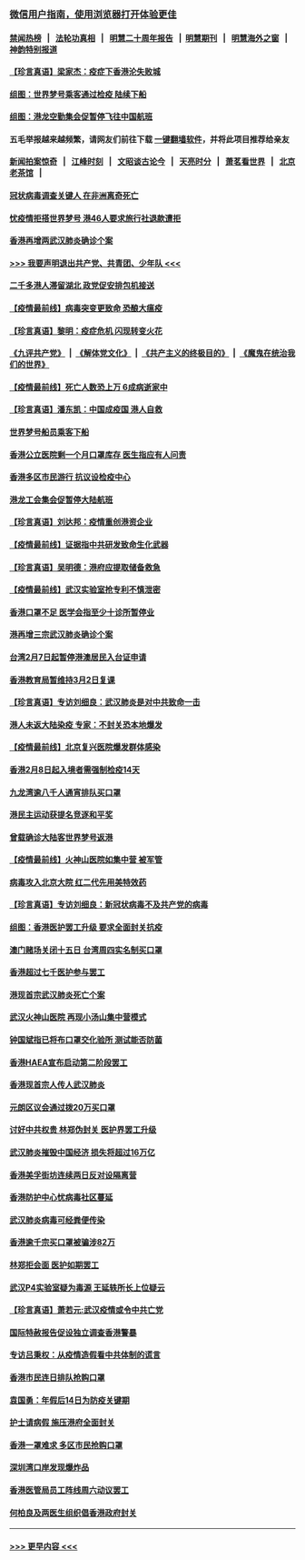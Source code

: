 ### [微信用户指南，使用浏览器打开体验更佳](https://github.com/gfw-breaker/banned-news1/blob/master/indexes/wechat-guide.md?t=0)
#### [禁闻热榜](热点新闻.md?t=0)  &nbsp;&nbsp;|&nbsp;&nbsp; [法轮功真相](https://github.com/gfw-breaker/truth/blob/master/README.md?t=0) &nbsp;&nbsp;|&nbsp;&nbsp; [明慧二十周年报告](https://github.com/gfw-breaker/mh-reports/blob/master/README.md?t=0) &nbsp;&nbsp;|&nbsp;&nbsp;[明慧期刊](https://github.com/gfw-breaker/mh-qikan) &nbsp;&nbsp;|&nbsp;&nbsp; [明慧海外之窗](https://github.com/gfw-breaker/mh-news/blob/master/README.md?t=0) &nbsp;&nbsp;|&nbsp;&nbsp; [神韵特别报道](https://github.com/gfw-breaker/mh-news/blob/master/shenyun.md?t=0)
#### [【珍言真语】梁家杰：疫症下香港沦失败城](../pages/nsc415/n11861588.md?t=02120533) 
#### [组图：世界梦号乘客通过检疫 陆续下船](../pages/nsc415/n11858302.md?t=02120533) 
#### [组图：港龙空勤集会促暂停飞往中国航班](../pages/nsc415/n11858190.md?t=02120533) 
#### 五毛举报越来越频繁，请网友们前往下载 [一键翻墙软件](https://github.com/gfw-breaker/ssr-accounts)，并将此项目推荐给亲友
#### [新闻拍案惊奇](https://github.com/gfw-breaker/banned-news1/blob/master/pages/link4.md) &nbsp;&nbsp;|&nbsp;&nbsp; [江峰时刻](https://github.com/gfw-breaker/banned-news1/blob/master/pages/link4.md) &nbsp;&nbsp;|&nbsp;&nbsp; [文昭谈古论今](https://github.com/gfw-breaker/banned-news1/blob/master/pages/link4.md) &nbsp;&nbsp;|&nbsp;&nbsp; [天亮时分](https://github.com/gfw-breaker/banned-news1/blob/master/pages/link4.md) &nbsp;&nbsp;|&nbsp;&nbsp; [萧茗看世界](https://github.com/gfw-breaker/banned-news1/blob/master/pages/link4.md) &nbsp;&nbsp;|&nbsp;&nbsp; [北京老茶馆](https://github.com/gfw-breaker/banned-news1/blob/master/pages/link4.md) &nbsp;&nbsp;|&nbsp;&nbsp; 
#### [冠状病毒调查关键人 在非洲离奇死亡](../pages/nsc415/n11859798.md?t=02120533) 
#### [忧疫情拒搭世界梦号 港46人要求旅行社退款遭拒](../pages/nsc415/n11859849.md?t=02120533) 
#### [香港再增两武汉肺炎确诊个案](../pages/nsc415/n11859833.md?t=02120533) 
#### [>>> 我要声明退出共产党、共青团、少年队 <<<](https://github.com/begood0513/goodnews/blob/master/quit/letter.md) 
#### [二千多港人滞留湖北 政党促安排包机接送](../pages/nsc415/n11859831.md?t=02120533) 
#### [【疫情最前线】病毒突变更致命 恐酿大瘟疫](../pages/nsc415/n11859604.md?t=02120533) 
#### [【珍言真语】黎明：疫症危机 闪现转变火花](../pages/nsc415/n11859199.md?t=02120533) 
#### [《九评共产党》](https://github.com/begood0513/9ping.md/blob/master/README.md) &nbsp;|&nbsp; [《解体党文化》](../../../../jtdwh.md/blob/master/README.md)  &nbsp;|&nbsp; [《共产主义的终极目的》](../../../../gczydzjmd.md/blob/master/README.md) &nbsp;|&nbsp; [《魔鬼在统治我们的世界》](../../../../mgztzwmdsj.md/blob/master/README.md) 
#### [【疫情最前线】死亡人数恐上万 6成病逝家中](../pages/nsc415/n11856687.md?t=02120533) 
#### [【珍言真语】潘东凯：中国成疫国 港人自救](../pages/nsc415/n11856962.md?t=02120533) 
#### [世界梦号船员乘客下船](../pages/nsc415/n11856883.md?t=02120533) 
#### [香港公立医院剩一个月口罩库存 医生指应有人问责](../pages/nsc415/n11856875.md?t=02120533) 
#### [香港多区市民游行 抗议设检疫中心](../pages/nsc415/n11856866.md?t=02120533) 
#### [港龙工会集会促暂停大陆航班](../pages/nsc415/n11856840.md?t=02120533) 
#### [【珍言真语】刘达邦：疫情重创港资企业](../pages/nsc415/n11854274.md?t=02120533) 
#### [【疫情最前线】证据指中共研发致命生化武器](../pages/nsc415/n11853087.md?t=02120533) 
#### [【珍言真语】吴明德：港府应提取储备救急](../pages/nsc415/n11852734.md?t=02120533) 
#### [【疫情最前线】武汉实验室抢专利不慎泄密](../pages/nsc415/n11850310.md?t=02120533) 
#### [香港口罩不足 医学会指至少十诊所暂停业](../pages/nsc415/n11850301.md?t=02120533) 
#### [港再增三宗武汉肺炎确诊个案](../pages/nsc415/n11850328.md?t=02120533) 
#### [台湾2月7日起暂停港澳居民入台证申请](../pages/nsc415/n11850304.md?t=02120533) 
#### [香港教育局暂维持3月2日复课](../pages/nsc415/n11850260.md?t=02120533) 
#### [【珍言真语】专访刘细良：武汉肺炎是对中共致命一击](../pages/nsc415/n11849934.md?t=02120533) 
#### [港人未返大陆染疫 专家：不封关恐本地爆发](../pages/nsc415/n11848021.md?t=02120533) 
#### [【疫情最前线】北京复兴医院爆发群体感染](../pages/nsc415/n11847626.md?t=02120533) 
#### [香港2月8日起入境者需强制检疫14天](../pages/nsc415/n11847658.md?t=02120533) 
#### [九龙湾逾八千人通宵排队买口罩](../pages/nsc415/n11847647.md?t=02120533) 
#### [港民主运动获提名竞逐和平奖](../pages/nsc415/n11847633.md?t=02120533) 
#### [曾载确诊大陆客世界梦号返港](../pages/nsc415/n11847608.md?t=02120533) 
#### [【疫情最前线】火神山医院如集中营 被军管](../pages/nsc415/n11847524.md?t=02120533) 
#### [病毒攻入北京大院 红二代先用美特效药](../pages/nsc415/n11847427.md?t=02120533) 
#### [【珍言真语】专访刘细良：新冠状病毒不及共产党的病毒](../pages/nsc415/n11847164.md?t=02120533) 
#### [组图：香港医护罢工升级 要求全面封关抗疫](../pages/nsc415/n11844107.md?t=02120533) 
#### [澳门赌场关闭十五日 台湾周四实名制买口罩](../pages/nsc415/n11845083.md?t=02120533) 
#### [香港超过七千医护参与罢工](../pages/nsc415/n11845051.md?t=02120533) 
#### [港现首宗武汉肺炎死亡个案](../pages/nsc415/n11844998.md?t=02120533) 
#### [武汉火神山医院 再现小汤山集中营模式](../pages/nsc415/n11844763.md?t=02120533) 
#### [钟国斌指已将布口罩交化验所 测试能否防菌](../pages/nsc415/n11842783.md?t=02120533) 
#### [香港HAEA宣布启动第二阶段罢工](../pages/nsc415/n11842723.md?t=02120533) 
#### [香港现首宗人传人武汉肺炎](../pages/nsc415/n11842766.md?t=02120533) 
#### [元朗区议会通过拨20万买口罩](../pages/nsc415/n11842754.md?t=02120533) 
#### [讨好中共权贵 林郑伪封关 医护界罢工升级](../pages/nsc415/n11842359.md?t=02120533) 
#### [武汉肺炎摧毁中国经济 损失将超过16万亿](../pages/nsc415/n11839723.md?t=02120533) 
#### [香港美孚街坊连续两日反对设隔离营](../pages/nsc415/n11839962.md?t=02120533) 
#### [香港防护中心忧病毒社区蔓延](../pages/nsc415/n11839933.md?t=02120533) 
#### [武汉肺炎病毒可经粪便传染](../pages/nsc415/n11839939.md?t=02120533) 
#### [香港逾千宗买口罩被骗涉82万](../pages/nsc415/n11839914.md?t=02120533) 
#### [林郑拒会面 医护如期罢工](../pages/nsc415/n11839892.md?t=02120533) 
#### [武汉P4实验室疑为毒源 王延轶所长上位疑云](../pages/nsc415/n11835543.md?t=02120533) 
#### [【珍言真语】萧若元:武汉疫情或令中共亡党](../pages/nsc415/n11829394.md?t=02120533) 
#### [国际特赦报告促设独立调查香港警暴](../pages/nsc415/n11833845.md?t=02120533) 
#### [专访吕秉权：从疫情造假看中共体制的谎言](../pages/nsc415/n11833813.md?t=02120533) 
#### [香港市民连日排队抢购口罩](../pages/nsc415/n11833794.md?t=02120533) 
#### [袁国勇：年假后14日为防疫关键期](../pages/nsc415/n11831088.md?t=02120533) 
#### [护士请病假 施压港府全面封关](../pages/nsc415/n11831030.md?t=02120533) 
#### [香港一罩难求 多区市民抢购口罩](../pages/nsc415/n11831002.md?t=02120533) 
#### [深圳湾口岸发现爆炸品](../pages/nsc415/n11828802.md?t=02120533) 
#### [香港医管局员工阵线周六动议罢工](../pages/nsc415/n11828762.md?t=02120533) 
#### [何柏良及两医生组织倡香港政府封关](../pages/nsc415/n11828749.md?t=02120533) 

----
#### [ >>> 更早内容 <<< ](../indexes/nsc415-earlier.md)

